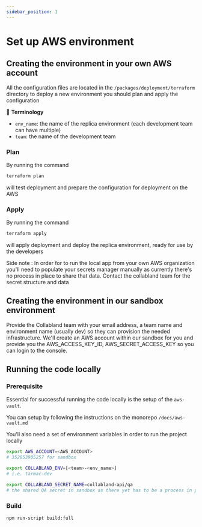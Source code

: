 ```yaml
---
sidebar_position: 1
---
```


# Set up AWS environment

## Creating the environment in your own AWS account

All the configuration files are located in the `/packages/deployment/terraform` directory to deploy a new environment you should plan and apply the configuration

📙 **Terminology**

- `env_name`: the name of the replica environment (each development team can have multiple)
- `team`: the name of the development team

### Plan

By running the command

```bash
terraform plan
```

will test deployment and prepare the configuration for deployment on the AWS

### Apply

By running the command

```bash
terraform apply
```

will apply deployment and deploy the replica environment, ready for use by the developers

<aside>
Side note : 
In order for to run the local app from your own AWS organization you'll need to populate your secrets manager manually as currently there's no process in place to share that data. 
Contact the collabland team for the secret structure and data
</aside>

## Creating the environment in our sandbox environment

Provide the Collabland team with your email address, a team name and environment name (usually dev) so they can provision the needed infrastructure. We'll create an AWS account within our sandbox for you and provide you the AWS_ACCESS_KEY_ID, AWS_SECRET_ACCESS_KEY so you can login to the console.

## Running the code locally

### Prerequisite

Essential for successful running the code locally is the setup of the `aws-vault`.

You can setup by following the instructions on the monorepo `/docs/aws-vault.md`

You'll also need a set of environment variables in order to run the project locally

```bash
export AWS_ACCOUNT=<AWS_ACCOUNT>
# 352853905257 for sandbox

export COLLABLAND_ENV=[<team>-<env_name>]
# i.e. tarmac-dev

export COLLABLAND_SECRET_NAME=collabland-api/qa
# the shared QA secret in sandbox as there yet has to be a process in place to handle individual secrets, this step is not needed if you're using your own aws organization as the secret will be named according to your team-env preference and populated by yourself
```

### Build

```bash
npm run-script build:full
```

